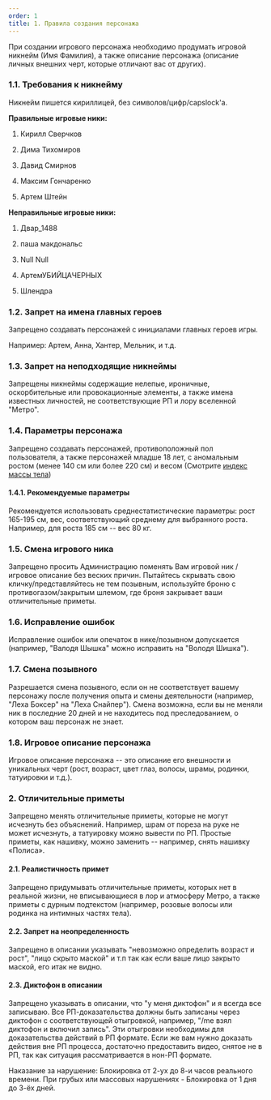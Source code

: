 ```yaml
---
order: 1
title: 1. Правила создания персонажа
---
```


При создании игрового персонажа необходимо продумать игровой никнейм (Имя Фамилия), а также описание персонажа (описание личных внешних черт, которые отличают вас от других).

### 1\.1. Требования к никнейму

Никнейм пишется кириллицей, без символов/цифр/capslock'a.

<note type="tip">

**Правильные игровые ники:**

1. Кирилл Сверчков

2. Дима Тихомиров

3. Давид Смирнов

4. Максим Гончаренко

5. Артем Штейн

</note>

<note type="danger">

**Неправильные игровые ники:**

1. Двар\_1488

2. паша макдональс

3. Null Null

4. АртемУБИЙЦАЧЕРНЫХ

5. Шлендра

</note>

### 1\.2. Запрет на имена главных героев

Запрещено создавать персонажей с инициалами главных героев игры.

<note type="quote">

Например: Артем, Анна, Хантер, Мельник, и т.д.

</note>

### 1\.3. Запрет на неподходящие никнеймы

Запрещены никнеймы содержащие нелепые, ироничные, оскорбительные или провокационные элементы, а также имена известных личностей, не соответствующие РП и лору вселенной "Метро".

### 1\.4. Параметры персонажа

Запрещено создавать персонажей, противоположный пол пользователя, а также персонажей младше 18 лет, с аномальным ростом (менее 140 см или более 220 см) и весом (Смотрите [индекс массы тела](https://clinic-cvetkov.ru/company/kalkulyator-imt/))

#### 1\.4.1. Рекомендуемые параметры

Рекомендуется использовать среднестатистические параметры: рост 165-195 см, вес, соответствующий среднему для выбранного роста. Например, для роста 185 см -- вес 80 кг.

### 1\.5. Смена игрового ника

Запрещено просить Администрацию поменять Вам игровой ник / игровое описание без веских причин. Пытайтесь скрывать свою кличку/представляйтесь не тем позывным, используйте броню с противогазом/закрытым шлемом, где броня закрывает ваши отличительные приметы.

### 1\.6. Исправление ошибок

Исправление ошибок или опечаток в нике/позывном допускается (например, "Валодя Шышка" можно исправить на "Володя Шишка").

### 1\.7. Смена позывного

Разрешается смена позывного, если он не соответствует вашему персонажу после получения опыта и смены деятельности (например, "Леха Боксер" на "Леха Снайпер"). Смена возможна, если вы не меняли ник в последние 20 дней и не находитесь под преследованием, о котором ваш персонаж не знает.

### 1\.8. Игровое описание персонажа

Игровое описание персонажа -- это описание его внешности и уникальных черт (рост, возраст, цвет глаз, волосы, шрамы, родинки, татуировки и т.д.).

### 2\. Отличительные приметы

Запрещено менять отличительные приметы, которые не могут исчезнуть без объяснений. Например, шрам от пореза на руке не может исчезнуть, а татуировку можно вывести по РП. Простые приметы, как нашивку, можно заменить -- например, снять нашивку «Полиса».

#### 2\.1. Реалистичность примет

Запрещено придумывать отличительные приметы, которых нет в реальной жизни, не вписывающиеся в лор и атмосферу Метро, а также приметы с дурным подтекстом (например, розовые волосы или родинка на интимных частях тела).

#### 2\.2. Запрет на неопределенность

Запрещено в описании указывать "невозможно определить возраст и рост", "лицо скрыто маской" и т.п так как если ваше лицо закрыто маской, его итак не видно.

#### 2\.3. Диктофон в описании

Запрещено указывать в описании, что "у меня диктофон" и я всегда все записываю. Все РП-доказательства должны быть записаны через диктофон с соответствующей отыгровкой, например, "/me взял диктофон и включил запись". Эти отыгровки необходимы для доказательства действий в РП формате. Если же вам нужно доказать действия вне РП процесса, достаточно предоставить видео, снятое не в РП, так как ситуация рассматривается в нон-РП формате.

<note type="danger">

Наказание за нарушение: Блокировка от 2-ух до 8-и часов реального времени. При грубых или массовых нарушениях - Блокировка от 1 дня до 3-ёх дней.

</note>